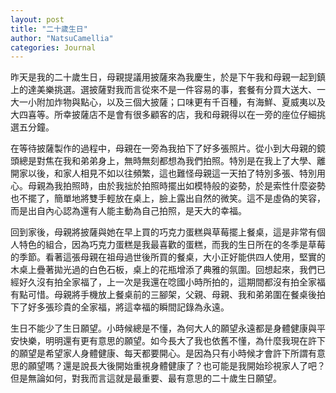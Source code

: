 ```yaml
---
layout: post
title: "二十歲生日"
author: "NatsuCamellia"
categories: Journal
---
```


昨天是我的二十歲生日，母親提議用披薩來為我慶生，於是下午我和母親一起到鎮上的達美樂挑選。選披薩對我而言從來不是一件容易的事，套餐有分買大送大、一大一小附加炸物與點心，以及三個大披薩；口味更有千百種，有海鮮、夏威夷以及大四喜等。所幸披薩店不是會有很多顧客的店，我和母親得以在一旁的座位仔細挑選五分鐘。

在等待披薩製作的過程中，母親在一旁為我拍下了好多張照片。從小到大母親的鏡頭總是對焦在我和弟弟身上，無時無刻都想為我們拍照。特別是在我上了大學、離開家以後，和家人相見不如以往頻繁，這也難怪母親這一天拍了特別多張、特別用心。母親為我拍照時，由於我拙於拍照時擺出如模特般的姿勢，於是索性什麼姿勢也不擺了，簡單地將雙手輕放在桌上，臉上露出自然的微笑。這不是虛偽的笑容，而是出自內心認為還有人能主動為自己拍照，是天大的幸福。

回到家後，母親將披薩與她在早上買的巧克力蛋糕與草莓擺上餐桌，這是非常有個人特色的組合，因為巧克力蛋糕是我最喜歡的蛋糕，而我的生日所在的冬季是草莓的季節。看著這張母親在祖母過世後所買的餐桌，大小正好能供四人使用，堅實的木桌上疊著拋光過的白色石板，桌上的花瓶增添了典雅的氛圍。回想起來，我們已經好久沒有拍全家福了，上一次是我還在唸國小時所拍的，這期間都沒有拍全家福有點可惜。母親將手機放上餐桌前的三腳架，父親、母親、我和弟弟圍在餐桌後拍下了好多張珍貴的全家福，將這幸福的瞬間記錄為永遠。

生日不能少了生日願望。小時候總是不懂，為何大人的願望永遠都是身體健康與平安快樂，明明還有更有意思的願望。如今長大了我也依舊不懂，為什麼我現在許下的願望是希望家人身體健康、每天都要開心。是因為只有小時候才會許下所謂有意思的願望嗎？還是說長大後開始重視身體健康了？也可能是我開始珍視家人了吧？但是無論如何，對我而言這就是最重要、最有意思的二十歲生日願望。